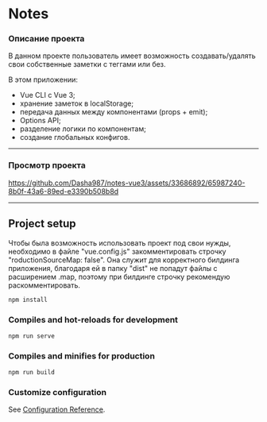 # Notes

### Описание проекта
В данном проекте пользователь имеет возможность создавать/удалять свои собственные заметки с теггами или без.

В этом приложении:
- Vue CLI с Vue 3;
- хранение заметок в localStorage;
- передача данных между компонентами (props + emit);
- Options API;
- разделение логики по компонентам;
- создание глобальных конфигов.
***
### Просмотр проекта

https://github.com/Dasha987/notes-vue3/assets/33686892/65987240-8b0f-43a6-89ed-e3390b508b8d

***
## Project setup
Чтобы была возможность использовать проект под свои нужды, необходимо в файле "vue.config.js" закомментировать строчку "roductionSourceMap: false". Она служит для корректного билдинга приложения, благодаря ей в папку "dist" не попадут файлы с расширением .map, поэтому при билдинге строчку рекомендую раскомментировать.
```
npm install
```

### Compiles and hot-reloads for development

```
npm run serve
```

### Compiles and minifies for production

```
npm run build
```

### Customize configuration

See [Configuration Reference](https://cli.vuejs.org/config/).
